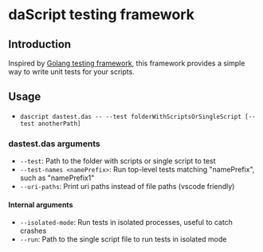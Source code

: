 # daScript testing framework

## Introduction

Inspired by [Golang testing framework](https://pkg.go.dev/testing), this framework provides a simple way to write unit tests for your scripts.

## Usage

- `dascript dastest.das -- --test folderWithScriptsOrSingleScript [--test anotherPath]`

### dastest.das arguments
- `--test`: Path to the folder with scripts or single script to test
- `--test-names <namePrefix>`: Run top-level tests matching "namePrefix", such as "namePrefix1"
- `--uri-paths`: Print uri paths instead of file paths (vscode friendly)

#### Internal arguments
- `--isolated-mode`: Run tests in isolated processes, useful to catch crashes
- `--run`: Path to the single script file to run tests in isolated mode
